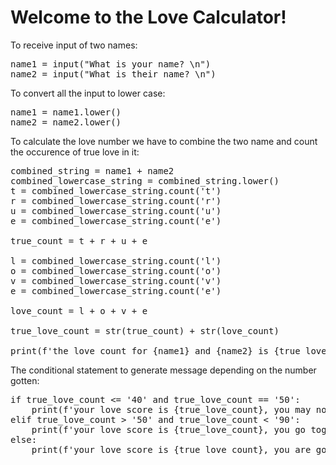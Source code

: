 <h1>Welcome to the Love Calculator!</h1>

<p>To receive input of two names:</p>

<pre>
name1 = input("What is your name? \n")
name2 = input("What is their name? \n")
</pre>

<p>To convert all the input to lower case:</p>

<pre>
name1 = name1.lower()
name2 = name2.lower()
</pre>

<p>To calculate the love number we have to combine the two name and count the occurence of true love in it:</p>

<pre>
combined_string = name1 + name2
combined_lowercase_string = combined_string.lower()
t = combined_lowercase_string.count('t')
r = combined_lowercase_string.count('r')
u = combined_lowercase_string.count('u')
e = combined_lowercase_string.count('e')

true_count = t + r + u + e

l = combined_lowercase_string.count('l')
o = combined_lowercase_string.count('o')
v = combined_lowercase_string.count('v')
e = combined_lowercase_string.count('e')

love_count = l + o + v + e

true_love_count = str(true_count) + str(love_count)

print(f'the love count for {name1} and {name2} is {true_love_count}')
</pre>

<p>The conditional statement to generate message depending on the number gotten:</p>

<pre>
if true_love_count <= '40' and true_love_count == '50':
    print(f'your love score is {true_love_count}, you may not be the best for each other')
elif true_love_count > '50' and true_love_count < '90':
    print(f'your love score is {true_love_count}, you go together like coke and menthos')
else:
    print(f'your love score is {true_love_count}, you are good together')
</pre>
